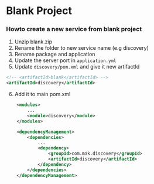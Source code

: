 # Blank Project

### Howto create a new service from blank project

1. Unzip blank.zip
2. Rename the folder to new service name (e.g discovery)
3. Rename package and application
4. Update the server port in `application.yml`
5. Update `discovery/pom.xml` and give it new artifactId

```xml
<!-- <artifactId>blank</artifactId> -->
<artifactId>discovery</artifactId>
```

6. Add it to main pom.xml

```xml
    <modules>
        ...
		<module>discovery</module>
	</modules>

	<dependencyManagement>
		<dependencies>
			...
			<dependency>
				<groupId>com.mak.discovery</groupId>
				<artifactId>discovery</artifactId>
			</dependency>
		</dependencies>
	</dependencyManagement>
```
